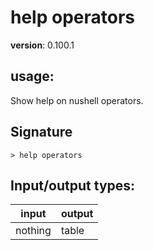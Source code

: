 # help operators

**version**: 0.100.1

## **usage**:

Show help on nushell operators.

## Signature

`> help operators `

## Input/output types:

| input   | output |
| ------- | ------ |
| nothing | table  |
